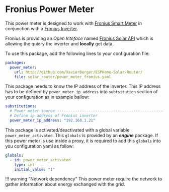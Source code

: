 # Fronius Power Meter

This power meter is designed to work with [Fronius Smart Meter](https://www.fronius.com/en-gb/uk/solar-energy/installers-partners/technical-data/all-products/system-monitoring/hardware/fronius-smart-meter/fronius-smart-meter-ts-100a-1) in conjunction with a [Fronius Inverter](https://www.fronius.com/en-gb/uk/solar-energy/installers-partners/technical-data/all-products/inverters/fronius-primo-gen24/fronius-primo-gen24-3-0).

Fronius is providing an *Open Inteface* named [Fronius Solar API](https://www.fronius.com/en-gb/uk/solar-energy/installers-partners/technical-data/all-products/system-monitoring/open-interfaces/fronius-solar-api-json-) which is allowing the quiery the inverter and **locally** get data.

To use this package, add the following lines to your configuration file:

```yaml linenums="1"
packages:
  power_meter:
    url: http://github.com/XavierBerger/ESPHome-Solar-Router/
    file: solar_router/power_meter_fronius.yaml
```

This package needs to know the IP address of the inverter. This IP address has to be defined by `power_meter_ip_address` into `subtsitution` section of your configuration as in example ballow:

```yaml linenums="1"
substitutions:
  # Power meter source -----------------------------------------------------------
  # Define ip address of Fronius inverter
  power_meter_ip_address: "192.168.1.21"
```

This package is activated/deactivated with a global variable `power_meter_activated`. This `globals` is provided by an ***engine*** package. If this power meter is use inside a proxy, it is required to add this `globals` into you configuration yaml as follow:

```yaml linenums="1"
globals:
  - id: power_meter_activated
    type: int
    initial_value: "1"
```

!!! warning "Network dependency"
    This power meter require the network to gather information about energy exchanged with the grid.
